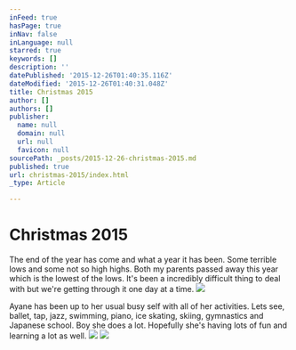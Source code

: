 ```yaml
---
inFeed: true
hasPage: true
inNav: false
inLanguage: null
starred: true
keywords: []
description: ''
datePublished: '2015-12-26T01:40:35.116Z'
dateModified: '2015-12-26T01:40:31.048Z'
title: Christmas 2015
author: []
authors: []
publisher:
  name: null
  domain: null
  url: null
  favicon: null
sourcePath: _posts/2015-12-26-christmas-2015.md
published: true
url: christmas-2015/index.html
_type: Article

---
```

# **Christmas 2015**

The end of the year has come and what a year it has been. Some terrible lows and some not so high highs. Both my parents passed away this year which is the lowest of the lows. It's been a incredibly difficult thing to deal with but we're getting through it one day at a time.
![](https://the-grid-user-content.s3-us-west-2.amazonaws.com/974ffc70-881c-4ce9-b41d-ce8cc086ac49.jpg)

Ayane has been up to her usual busy self with all of her activities. Lets see, ballet, tap, jazz, swimming, piano, ice skating, skiing, gymnastics and Japanese school. Boy she does a lot. Hopefully she's having lots of fun and learning a lot as well.
![](https://the-grid-user-content.s3-us-west-2.amazonaws.com/e4a6e921-6707-42c2-aef6-fcf839cc85fc.jpg)
![](https://the-grid-user-content.s3-us-west-2.amazonaws.com/0b79c26c-6476-4c47-af53-7cd3c32a87ed.jpg)